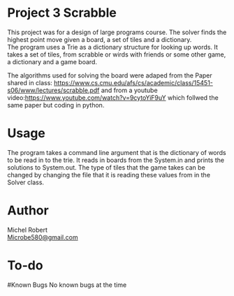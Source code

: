 # Project 3 Scrabble

This project was for a design of large programs course.
The solver finds the highest point move given a board, a set of tiles and a dictionary.<br/>
The program uses a Trie as a dictionary structure for looking up words. It takes a set of
tiles, from scrabble or wirds with friends or some other game, a dictionary and a game board.

The algorithms used for solving the board were adaped from the Paper shared in 
class: https://www.cs.cmu.edu/afs/cs/academic/class/15451-s06/www/lectures/scrabble.pdf
and from a youtube video:https://www.youtube.com/watch?v=9cytoYiF9uY which follwed the
same paper but coding in python.

# Usage
The program takes a command line argument that is the dictionary of words to be
read in to the trie. It reads in boards from the System.in and prints the 
solutions to System.out. The type of tiles that the game takes can be changed
by changing the file that it is reading these values from in the Solver class.

# Author

Michel Robert<br/>
Microbe580@gmail.com

# To-do



#Known Bugs
No known bugs at the time